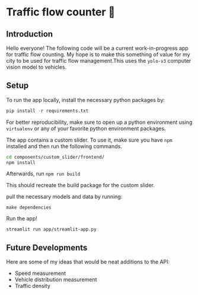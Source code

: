 # Traffic flow counter :vertical_traffic_light:

## Introduction
Hello everyone! The following code will be a current work-in-progress app for traffic flow counting. My hope is to make this something of value for my city to be used for traffic flow management.This uses the `yolo-v3` computer vision model to vehicles.

## Setup
To run the app locally, install the necessary python packages by: 

```python
pip install -r requirements.txt
```
For better reproducibility, make sure to open up a python environment using `virtualenv` or any of your favorite python environment packages. 

The app contains a custom slider. To use it, make sure you have `npm` installed and then run the following commands.
```bash
cd components/custom_slider/frontend/
npm install 
```
Afterwards, run `npm run build`

This should recreate the build package for the custom slider. 

pull the necessary models and data by running: 
```
make dependencies 
```

Run the app!
```
streamlit run app/streamlit-app.py
```

## Future Developments
Here are some of my ideas that would be neat additions to the API: 
+ Speed measurement
+ Vehicle distribution measurement
+ Traffic density


